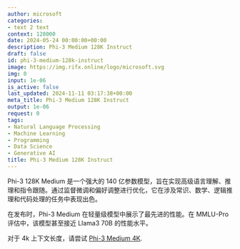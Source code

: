 ```yaml
---
author: microsoft
categories:
- text 2 text
context: 128000
date: 2024-05-24 00:00:00+00:00
description: Phi-3 Medium 128K Instruct
draft: false
id: phi-3-medium-128k-instruct
image: https://img.rifx.online/logo/microsoft.svg
img: 0
input: 1e-06
is_active: false
last_updated: 2024-11-11 03:17:38+00:00
meta_title: Phi-3 Medium 128K Instruct
output: 1e-06
request: 0
tags:
- Natural Language Processing
- Machine Learning
- Programming
- Data Science
- Generative AI
title: Phi-3 Medium 128K Instruct
---
```







Phi-3 128K Medium 是一个强大的 140 亿参数模型，旨在实现高级语言理解、推理和指令跟随。通过监督微调和偏好调整进行优化，它在涉及常识、数学、逻辑推理和代码处理的任务中表现出色。

在发布时，Phi-3 Medium 在轻量级模型中展示了最先进的性能。在 MMLU-Pro 评估中，该模型甚至接近 Llama3 70B 的性能水平。

对于 4k 上下文长度，请尝试 [Phi-3 Medium 4K](/microsoft/phi-3-medium-4k-instruct).

